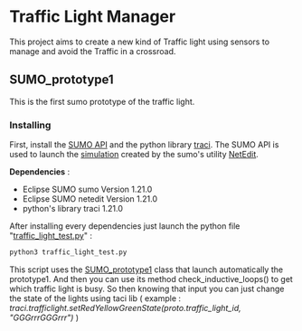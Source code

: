 # Traffic Light Manager

This project aims to create a new kind of Traffic light using sensors to manage and avoid the Traffic in a crossroad.

## SUMO_prototype1

This is the first sumo prototype of the traffic light.

### Installing

First, install the [SUMO API](https://sumo.dlr.de/docs/Installing/index.html) and the python library [traci](https://sumo.dlr.de/docs/TraCI.html). The SUMO API is used to launch the [simulation](SUMO_prototype1/sumo_prototype1_test.sumocfg) created by the sumo's utility [NetEdit](https://sumo.dlr.de/docs/Netedit/index.html).

**Dependencies** :

- Eclipse SUMO sumo Version 1.21.0
- Eclipse SUMO netedit Version 1.21.0
- python's library traci 1.21.0


After installing every dependencies just launch the python file "[traffic_light_test.py](traffic_light_test.py)" :

```bash
python3 traffic_light_test.py
```

This script uses the [SUMO_prototype1](SUMO_prototype1.py) class that launch automatically the prototype1. And then you can use its method check_inductive_loops() to get which traffic light is busy. So then knowing that input you can just change the state of the lights using taci lib ( example : *traci.trafficlight.setRedYellowGreenState(proto.traffic_light_id, "GGGrrrGGGrrr")* )


